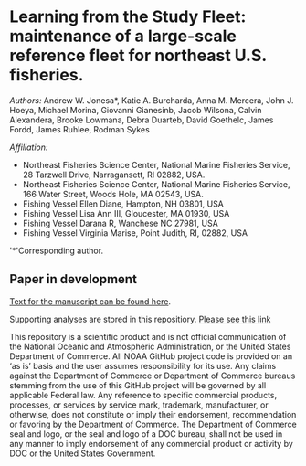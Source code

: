 # Learning from the Study Fleet: maintenance of a large-scale reference fleet for northeast U.S. fisheries.

*Authors:* 
Andrew W. Jonesa*, Katie A. Burcharda, Anna M. Mercera, John J. Hoeya, Michael Morina, Giovanni Gianesinb, Jacob Wilsona, Calvin Alexandera, Brooke Lowmana, Debra Duarteb, David Goethelc, James Fordd, James Ruhlee, Rodman Sykes

*Affiliation:* 
- Northeast Fisheries Science Center, National Marine Fisheries Service, 28 Tarzwell Drive, Narragansett, RI 02882, USA.
- Northeast Fisheries Science Center, National Marine Fisheries Service, 166 Water Street, Woods Hole, MA 02543, USA.
- Fishing Vessel Ellen Diane, Hampton, NH 03801, USA
- Fishing Vessel Lisa Ann III, Gloucester, MA 01930, USA
- Fishing Vessel Darana R, Wanchese NC 27981, USA
- Fishing Vessel Virginia Marise, Point Judith, RI, 02882, USA

'*'Corresponding author.


## Paper in development
[Text for the manuscript can be found here](https://docs.google.com/document/d/1YDK3c8Nfrgd_alpOc7kiif1VO3wDthdvKf3CY3j4QTw/edit?usp=sharing).

Supporting analyses are stored in this repositiory. [Please see this link](TBA)

This repository is a scientific product and is not official communication of the National Oceanic and Atmospheric Administration, or the United States Department of Commerce. All NOAA GitHub project code is provided on an ‘as is’ basis and the user assumes responsibility for its use. Any claims against the Department of Commerce or Department of Commerce bureaus stemming from the use of this GitHub project will be governed by all applicable Federal law. Any reference to specific commercial products, processes, or services by service mark, trademark, manufacturer, or otherwise, does not constitute or imply their endorsement, recommendation or favoring by the Department of Commerce. The Department of Commerce seal and logo, or the seal and logo of a DOC bureau, shall not be used in any manner to imply endorsement of any commercial product or activity by DOC or the United States Government.
